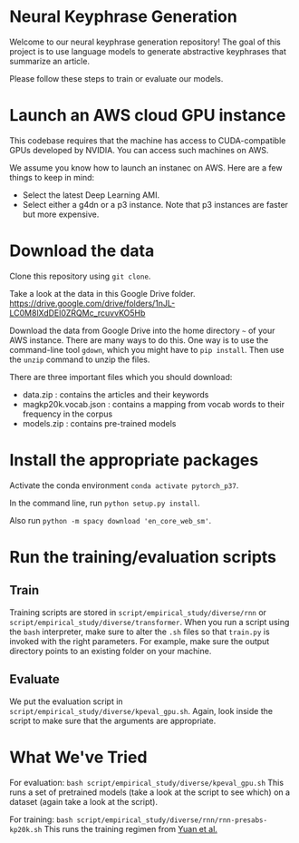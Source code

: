 # Neural Keyphrase Generation

Welcome to our neural keyphrase generation repository! The goal of this project is to use language models to generate abstractive keyphrases that summarize an article.

Please follow these steps to train or evaluate our models.

# Launch an AWS cloud GPU instance

This codebase requires that the machine has access to CUDA-compatible GPUs developed by NVIDIA. You can access such machines on AWS.

We assume you know how to launch an instanec on AWS. Here are a few things to keep in mind:

- Select the latest Deep Learning AMI.
- Select either a g4dn or a p3 instance. Note that p3 instances are faster but more expensive.

# Download the data

Clone this repository using `git clone`.

Take a look at the data in this Google Drive folder. https://drive.google.com/drive/folders/1nJL-LC0M8lXdDEl0ZRQMc_rcuvvKO5Hb

Download the data from Google Drive into the home directory `~` of your AWS instance. There are many ways to do this. One way is to use the command-line tool `gdown`, which you might have to `pip install`. Then use the `unzip` command to unzip the files.

There are three important files which you should download:
- data.zip : contains the articles and their keywords
- magkp20k.vocab.json : contains a mapping from vocab words to their frequency in the corpus
- models.zip : contains pre-trained models

# Install the appropriate packages

Activate the conda environment `conda activate pytorch_p37`.

In the command line, run `python setup.py install`.

Also run `python -m spacy download 'en_core_web_sm'`.

# Run the training/evaluation scripts

## Train
Training scripts are stored in `script/empirical_study/diverse/rnn` or `script/empirical_study/diverse/transformer`. When you run a script using the `bash` interpreter, make sure to alter the `.sh` files so that `train.py` is invoked with the right parameters. For example, make sure the output directory points to an existing folder on your machine.

## Evaluate
We put the evaluation script in `script/empirical_study/diverse/kpeval_gpu.sh`. Again, look inside the script to make sure that the arguments are appropriate.

# What We've Tried
For evaluation: `bash script/empirical_study/diverse/kpeval_gpu.sh`
This runs a set of pretrained models (take a look at the script to see which) on a dataset (again take a look at the script).

For training: `bash script/empirical_study/diverse/rnn/rnn-presabs-kp20k.sh`
This runs the training regimen from [Yuan et al.](https://arxiv.org/abs/1810.05241)
